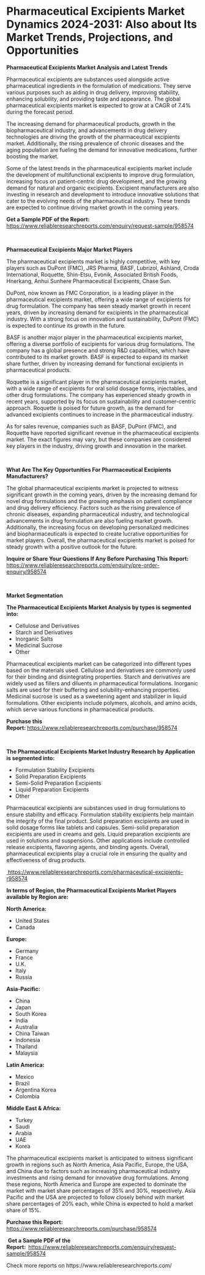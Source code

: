 <p><h1>Pharmaceutical Excipients Market Dynamics 2024-2031: Also about Its Market Trends, Projections, and Opportunities</h1></p><p><strong>Pharmaceutical Excipients Market Analysis and Latest Trends</strong></p>
<p><p>Pharmaceutical excipients are substances used alongside active pharmaceutical ingredients in the formulation of medications. They serve various purposes such as aiding in drug delivery, improving stability, enhancing solubility, and providing taste and appearance. The global pharmaceutical excipients market is expected to grow at a CAGR of 7.4% during the forecast period.</p><p>The increasing demand for pharmaceutical products, growth in the biopharmaceutical industry, and advancements in drug delivery technologies are driving the growth of the pharmaceutical excipients market. Additionally, the rising prevalence of chronic diseases and the aging population are fueling the demand for innovative medications, further boosting the market.</p><p>Some of the latest trends in the pharmaceutical excipients market include the development of multifunctional excipients to improve drug formulation, increasing focus on patient-centric drug development, and the growing demand for natural and organic excipients. Excipient manufacturers are also investing in research and development to introduce innovative solutions that cater to the evolving needs of the pharmaceutical industry. These trends are expected to continue driving market growth in the coming years.</p></p>
<p><strong>Get a Sample PDF of the Report:&nbsp;</strong> <a href="https://www.reliableresearchreports.com/enquiry/request-sample/958574">https://www.reliableresearchreports.com/enquiry/request-sample/958574</a></p>
<p>&nbsp;</p>
<p><strong>Pharmaceutical Excipients Major Market Players</strong></p>
<p><p>The pharmaceutical excipients market is highly competitive, with key players such as DuPont (FMC), JRS Pharma, BASF, Lubrizol, Ashland, Croda International, Roquette, Shin-Etsu, Evonik, Associated British Foods, Hnerkang, Anhui Sunhere Pharmaceutical Excipients, Chase Sun.</p><p>DuPont, now known as FMC Corporation, is a leading player in the pharmaceutical excipients market, offering a wide range of excipients for drug formulation. The company has seen steady market growth in recent years, driven by increasing demand for excipients in the pharmaceutical industry. With a strong focus on innovation and sustainability, DuPont (FMC) is expected to continue its growth in the future.</p><p>BASF is another major player in the pharmaceutical excipients market, offering a diverse portfolio of excipients for various drug formulations. The company has a global presence and strong R&D capabilities, which have contributed to its market growth. BASF is expected to expand its market share further, driven by increasing demand for functional excipients in pharmaceutical products.</p><p>Roquette is a significant player in the pharmaceutical excipients market, with a wide range of excipients for oral solid dosage forms, injectables, and other drug formulations. The company has experienced steady growth in recent years, supported by its focus on sustainability and customer-centric approach. Roquette is poised for future growth, as the demand for advanced excipients continues to increase in the pharmaceutical industry.</p><p>As for sales revenue, companies such as BASF, DuPont (FMC), and Roquette have reported significant revenue in the pharmaceutical excipients market. The exact figures may vary, but these companies are considered key players in the industry, driving growth and innovation in the market.</p></p>
<p>&nbsp;</p>
<p><strong>What Are The Key Opportunities For Pharmaceutical Excipients Manufacturers?</strong></p>
<p><p>The global pharmaceutical excipients market is projected to witness significant growth in the coming years, driven by the increasing demand for novel drug formulations and the growing emphasis on patient compliance and drug delivery efficiency. Factors such as the rising prevalence of chronic diseases, expanding pharmaceutical industry, and technological advancements in drug formulation are also fueling market growth. Additionally, the increasing focus on developing personalized medicines and biopharmaceuticals is expected to create lucrative opportunities for market players. Overall, the pharmaceutical excipients market is poised for steady growth with a positive outlook for the future.</p></p>
<p><strong>Inquire or Share Your Questions If Any Before Purchasing This Report:</strong> <a href="https://www.reliableresearchreports.com/enquiry/pre-order-enquiry/958574">https://www.reliableresearchreports.com/enquiry/pre-order-enquiry/958574</a></p>
<p>&nbsp;</p>
<p><strong>Market Segmentation</strong></p>
<p><strong>The Pharmaceutical Excipients Market Analysis by types is segmented into:</strong></p>
<p><ul><li>Cellulose and Derivatives</li><li>Starch and Derivatives</li><li>Inorganic Salts</li><li>Medicinal Sucrose</li><li>Other</li></ul></p>
<p><p>Pharmaceutical excipients market can be categorized into different types based on the materials used. Cellulose and derivatives are commonly used for their binding and disintegrating properties. Starch and derivatives are widely used as fillers and diluents in pharmaceutical formulations. Inorganic salts are used for their buffering and solubility-enhancing properties. Medicinal sucrose is used as a sweetening agent and stabilizer in liquid formulations. Other excipients include polymers, alcohols, and amino acids, which serve various functions in pharmaceutical products.</p></p>
<p><strong>Purchase this Report:&nbsp;</strong><a href="https://www.reliableresearchreports.com/purchase/958574">https://www.reliableresearchreports.com/purchase/958574</a></p>
<p>&nbsp;</p>
<p><strong>The Pharmaceutical Excipients Market Industry Research by Application is segmented into:</strong></p>
<p><ul><li>Formulation Stability Excipients</li><li>Solid Preparation Excipients</li><li>Semi-Solid Preparation Excipients</li><li>Liquid Preparation Excipients</li><li>Other</li></ul></p>
<p><p>Pharmaceutical excipients are substances used in drug formulations to ensure stability and efficacy. Formulation stability excipients help maintain the integrity of the final product. Solid preparation excipients are used in solid dosage forms like tablets and capsules. Semi-solid preparation excipients are used in creams and gels. Liquid preparation excipients are used in solutions and suspensions. Other applications include controlled release excipients, flavoring agents, and binding agents. Overall, pharmaceutical excipients play a crucial role in ensuring the quality and effectiveness of drug products.</p></p>
<p><a href="https://www.reliableresearchreports.com/pharmaceutical-excipients-r958574">&nbsp;https://www.reliableresearchreports.com/pharmaceutical-excipients-r958574</a></p>
<p><strong>In terms of Region, the Pharmaceutical Excipients Market Players available by Region are:</strong></p>
<p>
    <p> <strong> North America: </strong>
        <ul>
            <li>United States</li>
            <li>Canada</li>
        </ul>
        </p> 
    <p> <strong> Europe: </strong>
        <ul>
            <li>Germany</li>
            <li>France</li>
            <li>U.K.</li>
            <li>Italy</li>
            <li>Russia</li>
        </ul>
        </p> 
    <p> <strong> Asia-Pacific: </strong>
        <ul>
            <li>China</li>
            <li>Japan</li>
            <li>South Korea</li>
            <li>India</li>
            <li>Australia</li>
            <li>China Taiwan</li>
            <li>Indonesia</li>
            <li>Thailand</li>
            <li>Malaysia</li>
        </ul>
        </p> 
    <p> <strong> Latin America: </strong>
        <ul>
            <li>Mexico</li>
            <li>Brazil</li>
            <li>Argentina Korea</li>
            <li>Colombia</li>
        </ul>
        </p> 
    <p> <strong> Middle East & Africa: </strong>
        <ul>
            <li>Turkey</li>
            <li>Saudi</li>
            <li>Arabia</li>
            <li>UAE</li>
            <li>Korea</li>
        </ul>
    </p>
    </p>
<p><p>The pharmaceutical excipients market is anticipated to witness significant growth in regions such as North America, Asia Pacific, Europe, the USA, and China due to factors such as increasing pharmaceutical industry investments and rising demand for innovative drug formulations. Among these regions, North America and Europe are expected to dominate the market with market share percentages of 35% and 30%, respectively. Asia Pacific and the USA are projected to follow closely behind with market share percentages of 20% each, while China is expected to hold a market share of 15%.</p></p>
<p><strong>Purchase this Report: </strong><a href="https://www.reliableresearchreports.com/purchase/958574">https://www.reliableresearchreports.com/purchase/958574</a></p>
<p>&nbsp;<strong>Get a Sample PDF of the Report:&nbsp;&nbsp;</strong><a href="https://www.reliableresearchreports.com/enquiry/request-sample/958574">https://www.reliableresearchreports.com/enquiry/request-sample/958574</a></p>
<p><strong></strong></p>
<p>Check more reports on https://www.reliableresearchreports.com/</p>